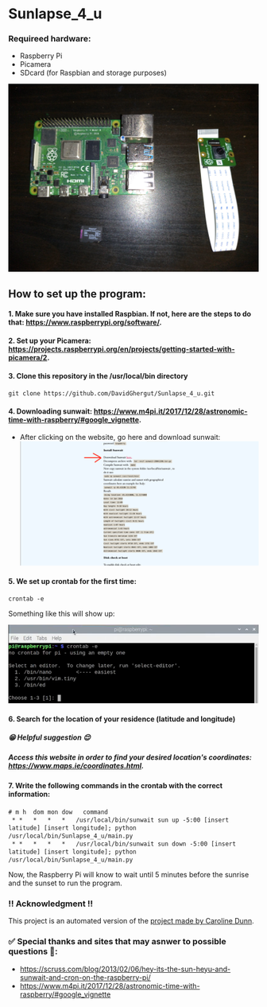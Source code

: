 # Sunlapse_4_u

### Requireed hardware:

* Raspberry Pi
* Picamera 
* SDcard (for Raspbian and storage purposes)

![Requirements](https://github.com/DavidGhergut/Sunlapse_4_u/blob/main/Requirements.png)
## How to set up the program:

#### 1. Make sure you have installed Raspbian. If not, here are the steps to do that: https://www.raspberrypi.org/software/.

#### 2. Set up your Picamera: https://projects.raspberrypi.org/en/projects/getting-started-with-picamera/2.

#### 3. Clone this repository in the /usr/local/bin directory
```
git clone https://github.com/DavidGhergut/Sunlapse_4_u.git
``` 

#### 4. Downloading sunwait: https://www.m4pi.it/2017/12/28/astronomic-time-with-raspberry/#google_vignette.
* After clicking on the website, go here and download sunwait:
  ![Instructions](https://github.com/DavidGhergut/Sunlapse_4_u/blob/main/Downloading_sunwait.png)

#### 5. We set up crontab for the first time:
```
crontab -e
``` 
Something like this will show up:

![Terminal_message](https://github.com/DavidGhergut/Sunlapse_4_u/blob/main/Terminal_message.png)

#### 6. Search for the location of your residence (latitude and longitude)

##### 😁 Helpful suggestion 😌

##### Access this website in order to find your desired location's coordinates: https://www.maps.ie/coordinates.html.

#### 7. Write the following commands in the crontab with the correct information:

```
# m h  dom mon dow   command
 * *   *   *   *   /usr/local/bin/sunwait sun up -5:00 [insert latitude] [insert longitude]; python /usr/local/bin/Sunlapse_4_u/main.py
 * *   *   *   *   /usr/local/bin/sunwait sun down -5:00 [insert latitude] [insert longitude]; python /usr/local/bin/Sunlapse_4_u/main.py 
``` 
Now, the Raspberry Pi will know to wait until 5 minutes before the sunrise and the sunset to run the program. 

### ‼️ Acknowledgment ‼️

This project is an automated version of the [project made by Caroline Dunn](https://github.com/carolinedunn/timelapse).

### ✅ Special thanks and sites that may asnwer to possible questions 👏:
* https://scruss.com/blog/2013/02/06/hey-its-the-sun-heyu-and-sunwait-and-cron-on-the-raspberry-pi/
* https://www.m4pi.it/2017/12/28/astronomic-time-with-raspberry/#google_vignette
